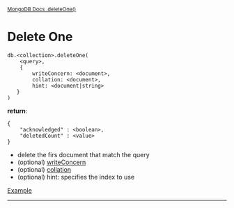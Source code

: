 <sup>[MongoDB Docs .deleteOne()](https://www.mongodb.com/docs/manual/reference/method/db.collection.deleteOne/)</sup>

# Delete One

```mongoDB
db.<collection>.deleteOne(
    <query>,
    {
        writeConcern: <document>,
        collation: <document>,
        hint: <document|string>
   }
)
```

**return**:

```mongoDB
{
    "acknowledged" : <boolean>,
    "deletedCount" : <value>
}
```

- delete the firs document that match the query
- (optional) [writeConcern](https://www.mongodb.com/docs/manual/reference/write-concern/)
- (optional) [collation](https://www.mongodb.com/docs/manual/reference/collation/)
- (optional) hint: specifies the index to use

[Example](https://www.mongodb.com/docs/manual/reference/method/db.collection.deleteOne/#example)

---
